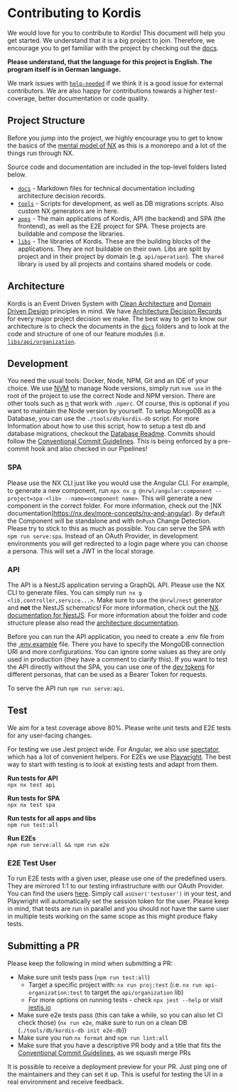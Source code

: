 # Contributing to Kordis

We would love for you to contribute to Kordis! This document will help you get
started. We understand that it is a big project to join. Therefore, we encourage
you to get familiar with the project by checking out the [docs](./docs/).

**Please understand, that the language for this project is English. The program
itself is in German language.**

We mark issues with
[`help-needed`](https://github.com/kordis-leitstelle/kordis/issues?q=is:open%20no:assignee%20label:help-needed)
if we think it is a good issue for external contributors. We are also happy for
contributions towards a higher test-coverage, better documentation or code
quality.

## Project Structure

Before you jump into the project, we highly encourage you to get to know the
basics of the [mental model of NX](https://nx.dev/concepts/mental-model) as this
is a monorepo and a lot of the things run through NX.

Source code and documentation are included in the top-level folders listed
below.

- [`docs`](docs) - Markdown files for technical documentation including
  architecture decision records.
- [`tools`](tools) - Scripts for development, as well as DB migrations scripts.
  Also custom NX generators are in here.
- [`apps`](apps) - The main applications of Kordis, API (the backend) and SPA
  (the frontend), as well as the E2E project for SPA. These projects are
  buildable and compose the libraries.
- [`libs`](libs) - The libraries of Kordis. These are the building blocks of the
  applications. They are not buildable on their own. Libs are split by project
  and in their project by domain (e.g. `api/operation`). The `shared` library is
  used by all projects and contains shared models or code.

## Architecture

Kordis is an Event Driven System with
[Clean Architecture](https://blog.cleancoder.com/uncle-bob/2012/08/13/the-clean-architecture.html)
and [Domain Driven Design](https://en.wikipedia.org/wiki/Domain-driven_design)
principles in mind. We have
[Architecture Decision Records](https://adr.github.io/) for every major project
decision we make. The best way to get to know our architecture is to check the
documents in the [`docs`](docs) folders and to look at the code and structure of
one of our feature modules (i.e.
[`libs/api/organization`](libs/api/organization).

## Development

You need the usual tools: Docker, Node, NPM, Git and an IDE of your choice. We
use [NVM](https://github.com/nvm-sh/nvm) to manage Node versions, simply run
`nvm use` in the root of the project to use the correct Node and NPM version.
There are other tools such as [n](https://github.com/tj/n) that work with
`.npmrc`. Of course, this is optional if you want to maintain the Node version
by yourself. To setup MongoDB as a Database, you can use the
`./tools/db/kordis-db` script. For more Information about how to use this
script, how to setup a test db and database migrations, checkout the
[Database Readme](./tools/db/README.md). Commits should follow the
[Conventional Commit Guidelines](https://www.conventionalcommits.org/en/v1.0.0/).
This is being enforced by a pre-commit hook and also checked in our Pipelines!

### SPA

Please use the NX CLI just like you would use the Angular CLI. For example, to
generate a new component, run
`npx nx g @nrwl/angular:component --project=spa-<lib> --name=<component name>`.
This will generate a new component in the correct folder. For more information,
check out the [NX documentation]https://nx.dev/more-concepts/nx-and-angular). By
default the Component will be standalone and with `OnPush` Change Detection.
Please try to stick to this as much as possible. You can serve the SPA with
`npm run serve:spa`. Instead of an OAuth Provider, in development environments
you will get redirected to a login page where you can choose a persona. This
will set a JWT in the local storage.

### API

The API is a NestJS application serving a GraphQL API. Please use the NX CLI to
generate files. You can simply run` nx g <lib,controller,service...>`. Make sure
to use the `@nrwl/nest` generator and **not** the NestJS schematics! For more
information, check out the
[NX documentation for NestJS](https://nx.dev/packages/nest). For more
information about the folder and code structure please also read the
[architecture documentation](docs/architecture.md).

Before you can run the API application, you need to create a .env file from the
[.env.example](apps/api/.env.template) file. There you have to specify the
MongoDB connection URI and more configurations. You can ignore some values as
they are only used in production (they have a comment to clarify this). If you
want to test the API directly without the SPA, you can use one of the
[dev tokens](apps/api/dev-tokens.md) for different personas, that can be used as
a Bearer Token for requests.

To serve the API run `npm run serve:api`.

## Test

We aim for a test coverage above 80%. Please write unit tests and E2E tests for
any user-facing changes.

For testing we use Jest project wide. For Angular, we also use
[spectator](https://github.com/ngneat/spectator), which has a lot of convenient
helpers. For E2Es we use
[Playwright](https://playwright.dev/docs/writing-tests). The best way to start
with testing is to look at existing tests and adapt from them.

**Run tests for API**  
`npx nx test api`

**Run tests for SPA**  
`npx nx test spa`

**Run tests for all apps and libs**  
`npm run test:all`

**Run E2Es**  
`npm run serve:all && npm run e2e`

### E2E Test User

To run E2E tests with a given user, please use one of the predefined users. They
are mirrored 1:1 to our testing infrastructure with our OAuth Provider. You can
find the users [here](apps/api/dev-tokens.md). Simply call `asUser('testuser')`
in your test, and Playwright will automatically set the session token for the
user. Please keep in mind, that tests are run in parallel and you should not
have the same user in multiple tests working on the same scope as this might
produce flaky tests.

## Submitting a PR

Please keep the following in mind when submitting a PR:

- Make sure unit tests pass (`npm run test:all`)
  - Target a specific project with: `nx run proj:test` (i.e.
    `nx run api-organization:test` to target the `api/organization` lib)
  - For more options on running tests - check `npx jest --help` or visit
    [jestjs.io](https://jestjs.io/)
- Make sure e2e tests pass (this can take a while, so you can also let CI check
  those) (`nx run e2e`, make sure to run on a clean DB
  (`./tools/db/kordis-db init e2e-db`))
- Make sure you run `nx format` and `npm run lint:all`
- Make sure that you have a descriptive PR body and a title that fits the
  [Conventional Commit Guidelines](https://www.conventionalcommits.org/en/v1.0.0/),
  as we squash merge PRs

It is possible to receive a deployment preview for your PR. Just ping one of the
maintainers and they can set it up. This is useful for testing the UI in a real
environment and receive feedback.
